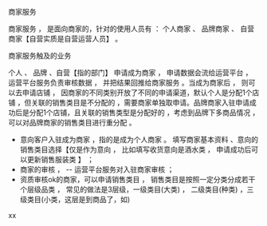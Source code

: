 商家服务

商家服务 ， 是面向商家的，针对的使用人员有 ： 个人商家 、 品牌商家 、 自营商家【自营实质是自营运营人员】 。

商家服务触及的业务

个人 、 品牌 、自营【指的部门】 申请成为商家 ， 申请数据会流给运营平台 ， 运营平台服务负责审核数据 ， 并把结果回推给商家服务 。当成为商家后 ， 则可以去申请店铺 ， 因商家的不同类别开放了不同的申请渠道，默认个人是分配1个店铺 ，但关联的销售类目是不分配的 ，需要商家单独取申请。品牌商家入驻申请成功后是分配1个店铺，且关联的销售类型是分配好的 ，考虑到品牌下多商品情况 ， 可以对品牌商家的销售类目进行重分配 。



- 意向客户入驻成为商家 ，指的是成为个人商家 。 填写商家基本资料 、意向的销售类目选择【仅是作为意向 ， 比如填写收货意向是酒水类 ， 申请成功后可以更新销售服装类 】 ；
- 商家的审核 ， -- 运营平台服务对入驻商家审核 ；
- 资质审核ok的商家，可以申请销售类目 ， 销售类目是按照一定分类分成若干个层级品类 ， 常见的做法是3层级，一级类目(大类) ， 二级类目(种类) ，三级类目(小类，这层是到商品了，如)





xx



